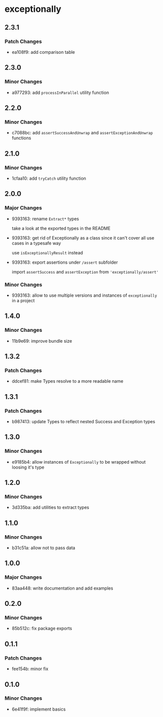 # exceptionally

## 2.3.1

### Patch Changes

- ea108f9: add comparison table

## 2.3.0

### Minor Changes

- a977293: add `processInParallel` utility function

## 2.2.0

### Minor Changes

- c7088bc: add `assertSuccessAndUnwrap` and `assertExceptionAndUnwrap` functions

## 2.1.0

### Minor Changes

- 1cfaa10: add `tryCatch` utility function

## 2.0.0

### Major Changes

- 9393163: rename `Extract*` types

  take a look at the exported types in the README

- 9393163: get rid of Exceptionally as a class since it can't cover all use cases in a typesafe way

  use `isExceptionallyResult` instead

- 9393163: export assertions under `/assert` subfolder

  import `assertSuccess` and `assertException` from `'exceptionally/assert'`

### Minor Changes

- 9393163: allow to use multiple versions and instances of `exceptionally` in a project

## 1.4.0

### Minor Changes

- 11b9e69: improve bundle size

## 1.3.2

### Patch Changes

- ddcef81: make Types resolve to a more readable name

## 1.3.1

### Patch Changes

- b987413: update Types to reflect nested Success and Exception types

## 1.3.0

### Minor Changes

- e9185b4: allow instances of `Exceptionally` to be wrapped without loosing it's type

## 1.2.0

### Minor Changes

- 3d335ba: add utilities to extract types

## 1.1.0

### Minor Changes

- b31c51a: allow not to pass data

## 1.0.0

### Major Changes

- 83aa448: write documentation and add examples

## 0.2.0

### Minor Changes

- 85b512c: fix package exports

## 0.1.1

### Patch Changes

- fee154b: minor fix

## 0.1.0

### Minor Changes

- 6e41f9f: implement basics
